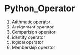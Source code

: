 # Python_Operator

1. Arithmatic operator
2. Assignment operator
3. Comparision operator
4. identity operator
5. logical operator
6. Membership operator
   
